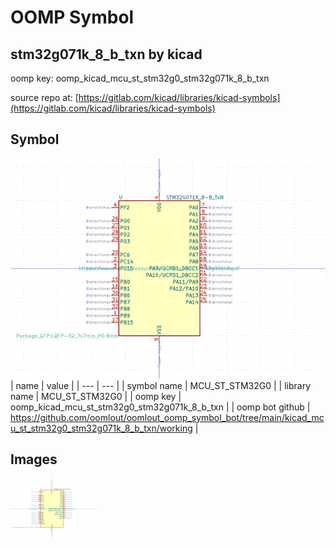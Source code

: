 # OOMP Symbol  
## stm32g071k_8_b_txn  by kicad  
  
oomp key: oomp_kicad_mcu_st_stm32g0_stm32g071k_8_b_txn  
  
source repo at: [https://gitlab.com/kicad/libraries/kicad-symbols](https://gitlab.com/kicad/libraries/kicad-symbols)  
## Symbol  
  
[![working.png](working_600.png)](working.png)  
| name | value | 
| --- | --- | 
| symbol name | MCU_ST_STM32G0 | 
| library name | MCU_ST_STM32G0 | 
| oomp key | oomp_kicad_mcu_st_stm32g0_stm32g071k_8_b_txn | 
| oomp bot github | https://github.com/oomlout/oomlout_oomp_symbol_bot/tree/main/kicad_mcu_st_stm32g0_stm32g071k_8_b_txn/working | 
## Images  
  
[![working.png](working_140.png)](working.png)  
